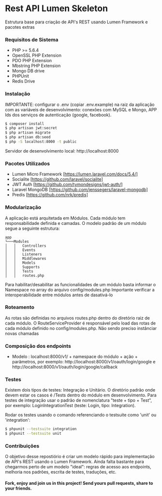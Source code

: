 # Rest API Lumen Skeleton
Estrutura base para criação de API's REST usando Lumen Framework e pacotes extras
 
### Requisitos de Sistema

- PHP >= 5.6.4
- OpenSSL PHP Extension
- PDO PHP Extension
- Mbstring PHP Extension
- Mongo DB drive
- PHPUnit
- Redis Drive

### Instalação

IMPORTANTE: configurar o .env (copiar .env.example) na raiz da aplicação com as variáveis de desenvolvimento: conexões com MySQL e Mongo, APP Ids dos serviços de autenticação (google, facebook).

```sh
$ composer install
$ php artisan jwt:secret
$ php artisan migrate
$ php artisan db:seed
$ php -S localhost:8000 -t public
```

Servidor de desenvolvimento local: http://localhost:8000

### Pacotes Utilizados

- Lumen Micro Framework [https://lumen.laravel.com/docs/5.4/]
- Socialite [https://github.com/laravel/socialite]
- JWT Auth [https://github.com/tymondesigns/jwt-auth/]
- Laravel MongoDB [https://github.com/jenssegers/laravel-mongodb]
- Predis [https://github.com/nrk/predis]

### Modularização

A aplicação está arquitetada em Módulos. Cada módulo tem responsabilidade definida e
 camadas. O modelo padrão de um módulo segue a seguinte estrutura:
 
 ```
 app
 └───Modules
 │   │   Controllers
 │   │   Events
 │   │   Listeners
 │   │   Middlewares
 │   │   Models
 │   │   Supports
 │   │   Tests
 │   │   routes.php
 ```
 
Para habilitar/desabilitar as funcionalidades de um módulo basta informar o Namespace no array do arquivo config/modules.php
Importante verificar a interoperabilidade entre módulos antes de dasativá-lo
 
### Roteamento

As rotas são definidas no arquivos routes.php dentro do diretório raiz de cada módulo.
O RouteServiceProvider é responsável pelo load das rotas de cada módulo definido no config/modules.php. Não sendo preciso instânciar novas chamadas

### Composição dos endpoints

- Modelo : localhost:8000/v1/ + namespace do módulo + ação + parâmetros, 
por exemplo: http://localhost:8000/v1/oauth/login/google e http://localhost:8000/v1/oauth/login/google/callback

### Testes
Existem dois tipos de testes: Integração e Unitário. O diretório padrão onde devem estar os casos é /Tests dentro do módulo em desenvolvimento.
Para testes de integração usar o padrão de nomenclatura "teste + tipo + Test", por exemplo: LoginIntegrationTest (teste: Login, tipo: Integration).

Rodar os testes usando o comando referenciando o testsuite como 'unit' ou 'integration':
```sh
$ phpunit --testsuite integration
$ phpunit --testsuite unit
```

### Contribuições

O objetivo desse repostiório é criar um modelo rápido para implementação de API's REST usando o Lumen Framework. Ainda falta bastante para chegarmos perto de um modelo "ideal": regras de acesso aos endpoints, melhoria nos padrões, escrita de testes, traduções, etc.

#### Fork, enjoy and join us in this project! Send yours pull requests, share to your friends.
